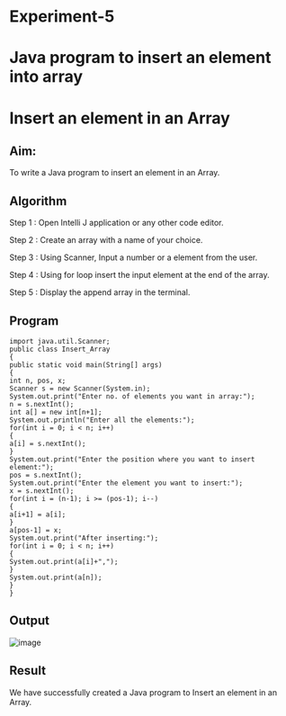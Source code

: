 # Experiment-5
# Java program to insert an element into array

# Insert an element in an Array

## Aim:
  To write a Java program to insert an element in an Array.
  
## Algorithm

Step 1 : Open Intelli J application or any other code editor.

Step 2 : Create an array with a name of your choice.

Step 3 : Using Scanner, Input a number or a element from the user.

Step 4 : Using for loop insert the input element at the end of the array.

Step 5 : Display the append array in the terminal.

## Program

```
import java.util.Scanner;
public class Insert_Array
{
public static void main(String[] args)
{
int n, pos, x;
Scanner s = new Scanner(System.in);
System.out.print("Enter no. of elements you want in array:");
n = s.nextInt();
int a[] = new int[n+1];
System.out.println("Enter all the elements:");
for(int i = 0; i < n; i++)
{
a[i] = s.nextInt();
}
System.out.print("Enter the position where you want to insert
element:");
pos = s.nextInt();
System.out.print("Enter the element you want to insert:");
x = s.nextInt();
for(int i = (n-1); i >= (pos-1); i--)
{
a[i+1] = a[i];
}
a[pos-1] = x;
System.out.print("After inserting:");
for(int i = 0; i < n; i++)
{
System.out.print(a[i]+",");
}
System.out.print(a[n]);
}
}
```


## Output

![image](https://github.com/SaiDarshan2003/Experiment-9/assets/94692595/cf07a2e1-fb33-4abb-a1e8-857299caba80)

## Result 
  We have successfully created a Java program to Insert an element in an Array.
